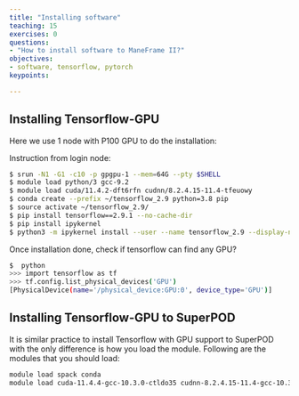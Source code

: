 ```yaml
---
title: "Installing software"
teaching: 15
exercises: 0
questions:
- "How to install software to ManeFrame II?"
objectives:
- software, tensorflow, pytorch
keypoints:

---
```



 ## Installing Tensorflow-GPU
 
Here we use 1 node with P100 GPU to do the installation:

Instruction from login node:

```bash
$ srun -N1 -G1 -c10 -p gpgpu-1 --mem=64G --pty $SHELL
$ module load python/3 gcc-9.2
$ module load cuda/11.4.2-dft6rfn cudnn/8.2.4.15-11.4-tfeuowy
$ conda create --prefix ~/tensorflow_2.9 python=3.8 pip
$ source activate ~/tensorflow_2.9/  
$ pip install tensorflow==2.9.1 --no-cache-dir
$ pip install ipykernel
$ python3 -m ipykernel install --user --name tensorflow_2.9 --display-name TensorflowGPU29
```

Once installation done, check if tensorflow can find any GPU?
  
  ```bash
  $  python
  >>> import tensorflow as tf
  >>> tf.config.list_physical_devices('GPU')
  [PhysicalDevice(name='/physical_device:GPU:0', device_type='GPU')]
  ```
  
## Installing Tensorflow-GPU to SuperPOD
  
  It is similar practice to install Tensorflow with GPU support to SuperPOD with the only difference is how you load the module.
  Following are the modules that you should load:
  
```bash
module load spack conda 
module load cuda-11.4.4-gcc-10.3.0-ctldo35 cudnn-8.2.4.15-11.4-gcc-10.3.0-eluwegp
```
